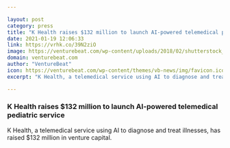 ```yaml
---

layout: post
category: press
title: "K Health raises $132 million to launch AI-powered telemedical pediatric service"
date: 2021-01-19 12:06:33
link: https://vrhk.co/39N2ziO
image: https://venturebeat.com/wp-content/uploads/2018/02/shutterstock_400845934-e1572448996720.jpg?w=1200&strip=all
domain: venturebeat.com
author: "VentureBeat"
icon: https://venturebeat.com/wp-content/themes/vb-news/img/favicon.ico
excerpt: "K Health, a telemedical service using AI to diagnose and treat illnesses, has raised $132 million in venture capital."

---
```


### K Health raises $132 million to launch AI-powered telemedical pediatric service

K Health, a telemedical service using AI to diagnose and treat illnesses, has raised $132 million in venture capital.